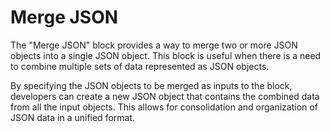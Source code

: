 # Merge JSON

The "Merge JSON" block provides a way to merge two or more JSON objects into a single JSON object. This block is useful when there is a need to combine multiple sets of data represented as JSON objects.

By specifying the JSON objects to be merged as inputs to the block, developers can create a new JSON object that contains the combined data from all the input objects. This allows for consolidation and organization of JSON data in a unified format.
